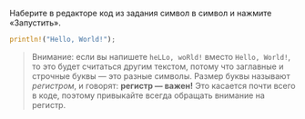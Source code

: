 Наберите в редакторе код из задания символ в символ и нажмите «Запустить».

```rust
println!("Hello, World!");
```

> Внимание: если вы напишете `heLLo, woRld!` вместо `Hello, World!`, то это будет считаться другим текстом, потому что заглавные и строчные буквы — это разные символы. Размер буквы называют *регистром*, и говорят: **регистр — важен!** Это касается почти всего в коде, поэтому привыкайте всегда обращать внимание на регистр.
